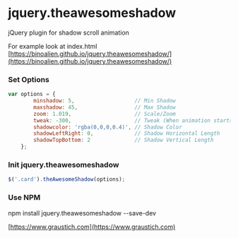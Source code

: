 # jquery.theawesomeshadow
jQuery plugin for shadow scroll animation

For example look at index.html
[https://binoalien.github.io/jquery.theawesomeshadow/](https://binoalien.github.io/jquery.theawesomeshadow/)

### Set Options
```javascript
var options = {
        minshadow: 5,                   // Min Shadow
        maxshadow: 45,                  // Max Shadow
        zoom: 1.019,                    // Scale/Zoom
        tweak: -300,                    // Tweak (When animation starts and stops)
        shadowcolor: 'rgba(0,0,0,0.4)', // Shadow Color
        shadowLeftRight: 0,             // Shadow Horizontal Length
        shadowTopBottom: 2              // Shadow Vertical Length
    };
```

### Init jquery.theawesomeshadow
```javascript
$('.card').theAwesomeShadow(options);
```

### Use NPM
npm install jquery.theawesomeshadow --save-dev

[https://www.graustich.com](https://www.graustich.com)